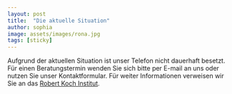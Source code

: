 ```yaml
---
layout: post
title:  "Die aktuelle Situation"
author: sophia
image: assets/images/rona.jpg
tags: [sticky]
---
```


Aufgrund der aktuellen Situation ist unser Telefon nicht dauerhaft besetzt. Für einen Beratungstermin wenden Sie sich bitte per E-mail an uns oder nutzen Sie unser Kontaktformular. Für weiter Informationen verweisen wir Sie an das <a href="https://www.rki.de/DE/Home/homepage_node.html">Robert Koch Institut</a>.